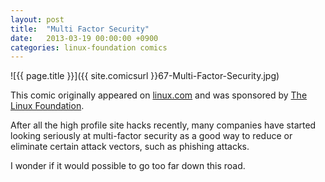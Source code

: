 ```yaml
---
layout: post
title:  "Multi Factor Security"
date:   2013-03-19 00:00:00 +0900
categories: linux-foundation comics
---
```


![{{ page.title }}]({{ site.comicsurl }}67-Multi-Factor-Security.jpg)

This comic originally appeared on [linux.com](https://www.linux.com) and was sponsored by [The Linux Foundation](https://www.linuxfoundation.org/).


After all the high profile site hacks recently, many companies have started looking seriously at multi-factor security as a good way to reduce or eliminate certain attack vectors, such as phishing attacks.


I wonder if it would possible to go too far down this road.
